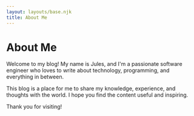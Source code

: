 ```yaml
---
layout: layouts/base.njk
title: About Me
---
```


# About Me

Welcome to my blog! My name is Jules, and I'm a passionate software engineer who loves to write about technology, programming, and everything in between.

This blog is a place for me to share my knowledge, experience, and thoughts with the world. I hope you find the content useful and inspiring.

Thank you for visiting!
